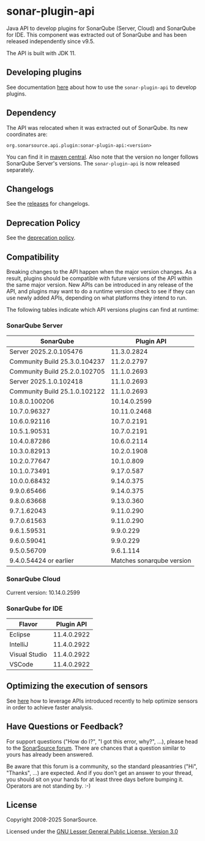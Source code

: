 # sonar-plugin-api

Java API to develop plugins for SonarQube (Server, Cloud) and SonarQube for IDE.
This component was extracted out of SonarQube and has been released independently since v9.5.

The API is built with JDK 11.

## Developing plugins

See documentation [here](https://docs.sonarqube.org/latest/extend/developing-plugin/) about how to use the `sonar-plugin-api` to develop plugins.

## Dependency

The API was relocated when it was extracted out of SonarQube. Its new coordinates are:

```
org.sonarsource.api.plugin:sonar-plugin-api:<version>
```

You can find it in [maven central](https://mvnrepository.com/artifact/org.sonarsource.api.plugin/sonar-plugin-api).
Also note that the version no longer follows SonarQube Server's versions. The `sonar-plugin-api` is now released separately.

## Changelogs

See the [releases](https://github.com/SonarSource/sonar-plugin-api/releases) for changelogs.


## Deprecation Policy

See the [deprecation policy](docs/deprecation-policy.md).

## Compatibility

Breaking changes to the API happen when the major version changes. As a result, plugins should be compatible with future versions of the API within the same major version.
New APIs can be introduced in any release of the API, and plugins may want to do a runtime version check to see if they can use newly added APIs, depending on what platforms they intend to run.

The following tables indicate which API versions plugins can find at runtime: 

### SonarQube Server

| SonarQube              | Plugin API                |
|------------------------|---------------------------|
| Server 2025.2.0.105476 | 11.3.0.2824               |
| Community Build 25.3.0.104237 | 11.2.0.2797        |
| Community Build 25.2.0.102705 | 11.1.0.2693        |
| Server 2025.1.0.102418 | 11.1.0.2693               |
| Community Build 25.1.0.102122 | 11.1.0.2693        |
| 10.8.0.100206          | 10.14.0.2599              |
| 10.7.0.96327           | 10.11.0.2468              |
| 10.6.0.92116           | 10.7.0.2191               |
| 10.5.1.90531           | 10.7.0.2191               |
| 10.4.0.87286           | 10.6.0.2114               |
| 10.3.0.82913           | 10.2.0.1908               |
| 10.2.0.77647           | 10.1.0.809                |
| 10.1.0.73491           | 9.17.0.587                |
| 10.0.0.68432           | 9.14.0.375                |
| 9.9.0.65466            | 9.14.0.375                |
| 9.8.0.63668            | 9.13.0.360                |
| 9.7.1.62043            | 9.11.0.290                |
| 9.7.0.61563            | 9.11.0.290                |
| 9.6.1.59531            | 9.9.0.229                 |
| 9.6.0.59041            | 9.9.0.229                 |
| 9.5.0.56709            | 9.6.1.114                 |
| 9.4.0.54424 or earlier | Matches sonarqube version |

### SonarQube Cloud
Current version: 10.14.0.2599

### SonarQube for IDE
| Flavor        | Plugin API   |
|---------------|--------------|
| Eclipse       | 11.4.0.2922  |
| IntelliJ      | 11.4.0.2922  |
| Visual Studio | 11.4.0.2922  |
| VSCode        | 11.4.0.2922  |

## Optimizing the execution of sensors

See [here](docs/optimize-sensors.md) how to leverage APIs introduced recently to help optimize sensors in order to achieve faster analysis.

## Have Questions or Feedback?

For support questions ("How do I?", "I got this error, why?", ...), please head to the [SonarSource forum](https://community.sonarsource.com/c/help). There are chances that a question similar to yours has already been answered.

Be aware that this forum is a community, so the standard pleasantries ("Hi", "Thanks", ...) are expected. And if you don't get an answer to your thread, you should sit on your hands for at least three days before bumping it. Operators are not standing by. :-)

## License

Copyright 2008-2025 SonarSource.

Licensed under the [GNU Lesser General Public License, Version 3.0](https://www.gnu.org/licenses/lgpl.txt)
